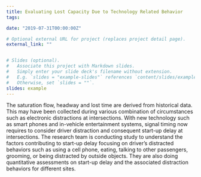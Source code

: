 ```yaml
---
title: Evaluating Lost Capacity Due to Technology Related Behavior
tags:

date: "2019-07-31T00:00:00Z"

# Optional external URL for project (replaces project detail page).
external_link: ""


# Slides (optional).
#   Associate this project with Markdown slides.
#   Simply enter your slide deck's filename without extension.
#   E.g. `slides = "example-slides"` references `content/slides/example-slides.md`.
#   Otherwise, set `slides = ""`.
slides: example
---
```


The saturation flow, headway and lost time are derived from historical data. This may have been collected during various combination of circumstances such as electronic distractions at intersections. With new technology such as smart phones and in-vehicle entertainment systems, signal timing now requires to consider driver distraction and consequent start-up delay at intersections. The research team is conducting study to understand the factors contributing to start-up delay focusing on driver’s distracted behaviors such as using a cell phone, eating, talking to other passengers, grooming, or being distracted by outside objects. They are also doing quantitative assessments on start-up delay and the associated distraction behaviors for different sites.
